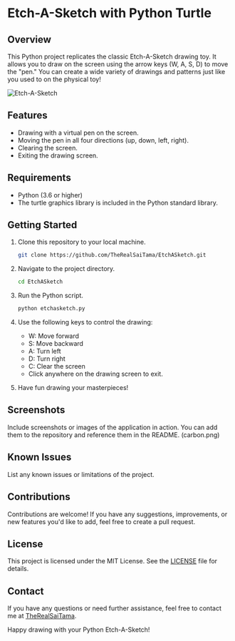 # Etch-A-Sketch with Python Turtle

## Overview

This Python project replicates the classic Etch-A-Sketch drawing toy. It allows you to draw on the screen using the arrow keys (W, A, S, D) to move the "pen." You can create a wide variety of drawings and patterns just like you used to on the physical toy!

![Etch-A-Sketch](etch-a-sketch.png)

## Features

- Drawing with a virtual pen on the screen.
- Moving the pen in all four directions (up, down, left, right).
- Clearing the screen.
- Exiting the drawing screen.

## Requirements

- Python (3.6 or higher)
- The turtle graphics library is included in the Python standard library.

## Getting Started

1. Clone this repository to your local machine.

    ```bash
    git clone https://github.com/TheRealSaiTama/EtchASketch.git
    ```

2. Navigate to the project directory.

    ```bash
    cd EtchASketch
    ```

3. Run the Python script.

    ```bash
    python etchasketch.py
    ```

4. Use the following keys to control the drawing:
   - W: Move forward
   - S: Move backward
   - A: Turn left
   - D: Turn right
   - C: Clear the screen
   - Click anywhere on the drawing screen to exit.

5. Have fun drawing your masterpieces!

## Screenshots

Include screenshots or images of the application in action. You can add them to the repository and reference them in the README.
(carbon.png)

## Known Issues

List any known issues or limitations of the project.

## Contributions

Contributions are welcome! If you have any suggestions, improvements, or new features you'd like to add, feel free to create a pull request.

## License

This project is licensed under the MIT License. See the [LICENSE](LICENSE) file for details.

## Contact

If you have any questions or need further assistance, feel free to contact me at [TheRealSaiTama](mailto:mansecret490@gmail.com).

Happy drawing with your Python Etch-A-Sketch!
